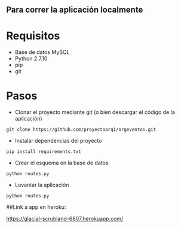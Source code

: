 ## Para correr la aplicación localmente

# Requisitos

+ Base de datos MySQL
+ Python 2.7.10
+ pip 
+ git

# Pasos

+ Clonar el proyecto mediante git (o bien descargar el código de la aplicación)  


```
git clone https://github.com/proyectoarq1/orgeventos.git
```

+ Instalar dependencias del proyecto

```
pip install requirements.txt
```

+ Crear el esquema en la base de datos

```
python routes.py
```

+ Levantar la aplicación

```
python routes.py
```

##Link a app en heroku:

https://glacial-scrubland-6807.herokuapp.com/